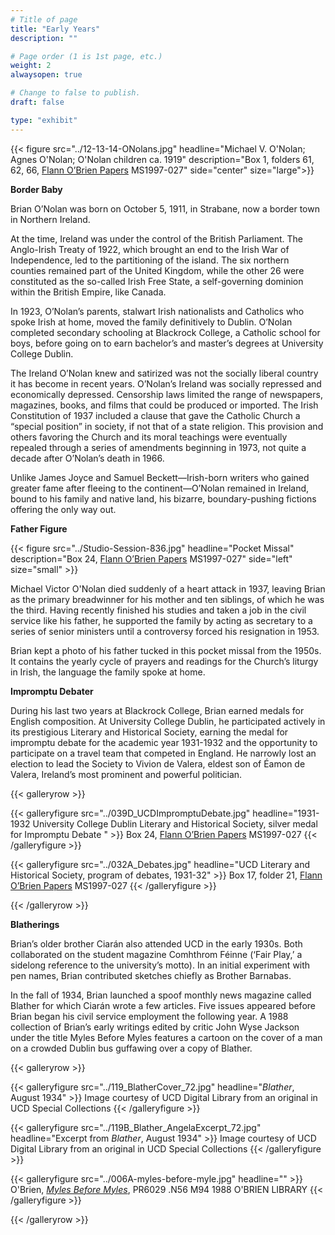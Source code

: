 ```yaml
---
# Title of page
title: "Early Years"
description: ""

# Page order (1 is 1st page, etc.)
weight: 2
alwaysopen: true

# Change to false to publish.
draft: false

type: "exhibit"
---
```



{{< figure src="../12-13-14-ONolans.jpg"
           headline="Michael V. O'Nolan; Agnes O'Nolan; O'Nolan children ca. 1919"
           description="Box 1, folders 61, 62, 66, [Flann O’Brien Papers](https://bc-primo.hosted.exlibrisgroup.com/primo-explore/fulldisplay?docid=ALMA-BC21332671220001021&context=L&vid=bclib_new&search_scope=bcl&tab=bcl_only&lang=en_US) MS1997-027"
           side="center" size="large">}}


**Border Baby**

Brian O’Nolan was born on October 5, 1911, in Strabane, now a border town in Northern Ireland.

At the time, Ireland was under the control of the British Parliament. The Anglo-Irish Treaty of 1922, which brought an end to the Irish War of Independence, led to the partitioning of the island. The six northern counties remained part of the United Kingdom, while the other 26 were constituted as the so-called Irish Free State, a self-governing dominion within the British Empire, like Canada.

In 1923, O’Nolan’s parents, stalwart Irish nationalists and Catholics who spoke Irish at home, moved the family definitively to Dublin. O’Nolan completed secondary schooling at Blackrock College, a Catholic school for boys, before going on to earn bachelor’s and master’s degrees at University College Dublin.

The Ireland O’Nolan knew and satirized was not the socially liberal country it has become in recent years. O’Nolan’s Ireland was socially repressed and economically depressed. Censorship laws limited the range of newspapers, magazines, books, and films that could be produced or imported. The Irish Constitution of 1937 included a clause that gave the Catholic Church a “special position” in society, if not that of a state religion. This provision and others favoring the Church and its moral teachings were eventually repealed through a series of amendments beginning in 1973, not quite a decade after O’Nolan’s death in 1966.

Unlike James Joyce and Samuel Beckett—Irish-born writers who gained greater fame after fleeing to the continent—O’Nolan remained in Ireland, bound to his family and native land, his bizarre, boundary-pushing fictions offering the only way out.

**Father Figure**

{{< figure src="../Studio-Session-836.jpg" headline="Pocket Missal"
description="Box 24, [Flann O’Brien Papers](https://bc-primo.hosted.exlibrisgroup.com/primo-explore/fulldisplay?docid=ALMA-BC21332671220001021&context=L&vid=bclib_new&search_scope=bcl&tab=bcl_only&lang=en_US) MS1997-027" side="left"  size="small" >}}

Michael Victor O'Nolan died suddenly of a heart attack in 1937, leaving Brian as the primary breadwinner for his mother and ten siblings, of which he was the third. Having recently finished his studies and taken a job in the civil service like his father, he supported the family by acting as secretary to a series of senior ministers until a controversy forced his resignation in 1953.

Brian kept a photo of his father tucked in this pocket missal from the 1950s. It contains the yearly cycle of prayers and readings for the Church’s liturgy in Irish, the language the family spoke at home.

**Impromptu Debater**

During his last two years at Blackrock College, Brian earned medals for English composition. At University College Dublin, he participated actively in its prestigious Literary and Historical Society, earning the medal for impromptu debate for the academic year 1931-1932 and the opportunity to participate on a travel team that competed in England. He narrowly lost an election to lead the Society to Vivion de Valera, eldest son of Éamon de Valera, Ireland’s most prominent and powerful politician.

{{< galleryrow >}}

{{< galleryfigure src="../039D_UCDImpromptuDebate.jpg" headline="1931-1932 University College Dublin Literary and Historical Society, silver medal for Impromptu Debate " >}}
Box 24, [Flann O’Brien Papers](https://bc-primo.hosted.exlibrisgroup.com/primo-explore/fulldisplay?docid=ALMA-BC21332671220001021&context=L&vid=bclib_new&search_scope=bcl&tab=bcl_only&lang=en_US) MS1997-027
{{< /galleryfigure >}}

{{< galleryfigure src="../032A_Debates.jpg" headline="UCD Literary and Historical Society, program of debates, 1931-32" >}}
Box 17, folder 21, [Flann O’Brien Papers](https://bc-primo.hosted.exlibrisgroup.com/primo-explore/fulldisplay?docid=ALMA-BC21332671220001021&context=L&vid=bclib_new&search_scope=bcl&tab=bcl_only&lang=en_US) MS1997-027
{{< /galleryfigure >}}

{{< /galleryrow >}}

**Blatherings**

Brian’s older brother Ciarán also attended UCD in the early 1930s. Both collaborated on the student magazine Comhthrom Féinne (‘Fair Play,’ a sidelong reference to the university’s motto). In an initial experiment with pen names, Brian contributed sketches chiefly as Brother Barnabas.

In the fall of 1934, Brian launched a spoof monthly news magazine called Blather for which Ciarán wrote a few articles. Five issues appeared before Brian began his civil service employment the following year. A 1988 collection of Brian’s early writings edited by critic John Wyse Jackson under the title Myles Before Myles features a cartoon on the cover of a man on a crowded Dublin bus guffawing over a copy of Blather.

{{< galleryrow >}}

{{< galleryfigure src="../119_BlatherCover_72.jpg" headline="*Blather*, August 1934" >}}
Image courtesy of UCD Digital Library from an original in UCD Special Collections
{{< /galleryfigure >}}

{{< galleryfigure src="../119B_Blather_AngelaExcerpt_72.jpg" headline="Excerpt from *Blather*, August 1934" >}}
Image courtesy of UCD Digital Library from an original in UCD Special Collections
{{< /galleryfigure >}}

{{< galleryfigure src="../006A-myles-before-myle.jpg" headline="" >}}
O'Brien, [*Myles Before Myles*](https://bc-primo.hosted.exlibrisgroup.com/primo-explore/fulldisplay?docid=ALMA-BC21347986660001021&context=L&vid=bclib_new&search_scope=bcl&tab=bcl_only&lang=en_US), PR6029 .N56 M94 1988 O'BRIEN LIBRARY
{{< /galleryfigure >}}

{{< /galleryrow >}}
